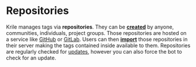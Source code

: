 # Repositories

Krile manages tags via **repositories**.
They can be **[created](create.md)** by anyone, communities, individuals, project groups.
Those repositories are hosted on a service like [GitHub](https://github.com/) or [GitLab](https://gitlab.com/).
Users can then **[import](add.md)** those repositories in their server making the tags contained inside available to them.
Repositories are regularly checked for [updates](update.md), however you can also force the bot to check for an update.
